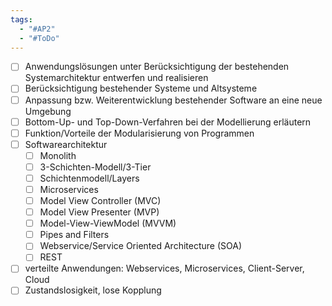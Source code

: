 ```yaml
---
tags:
  - "#AP2"
  - "#ToDo"
---
```

- [ ] Anwendungslösungen unter Berücksichtigung der bestehenden Systemarchitektur entwerfen und realisieren
- [ ] Berücksichtigung bestehender Systeme und Altsysteme
- [ ] Anpassung bzw. Weiterentwicklung bestehender Software an eine neue Umgebung
- [ ] Bottom-Up- und Top-Down-Verfahren bei der Modellierung erläutern
- [ ] Funktion/Vorteile der Modularisierung von Programmen
- [ ] Softwarearchitektur
    - [ ] Monolith
    - [ ] 3-Schichten-Modell/3-Tier
    - [ ] Schichtenmodell/Layers
    - [ ] Microservices
    - [ ] Model View Controller (MVC)
    - [ ] Model View Presenter (MVP)
    - [ ] Model-View-ViewModel (MVVM)
    - [ ] Pipes and Filters
    - [ ] Webservice/Service Oriented Architecture (SOA)
    - [ ] REST
- [ ] verteilte Anwendungen: Webservices, Microservices, Client-Server, Cloud
- [ ] Zustandslosigkeit, lose Kopplung